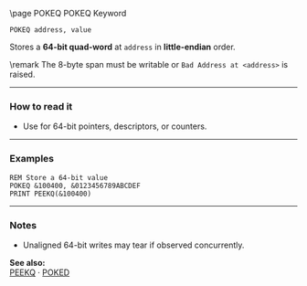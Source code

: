 \page POKEQ POKEQ Keyword
```basic
POKEQ address, value
```

Stores a **64-bit quad-word** at `address` in **little-endian** order.


\remark The 8-byte span must be writable or `Bad Address at <address>` is raised.

---

### How to read it

- Use for 64-bit pointers, descriptors, or counters.

---

### Examples
```basic
REM Store a 64-bit value
POKEQ &100400, &0123456789ABCDEF
PRINT PEEKQ(&100400)
```

---

### Notes
- Unaligned 64-bit writes may tear if observed concurrently.

**See also:**  
[PEEKQ](https://github.com/brainboxdotcc/retro-rocket/wiki/PEEKQ) · [POKED](https://github.com/brainboxdotcc/retro-rocket/wiki/POKED)